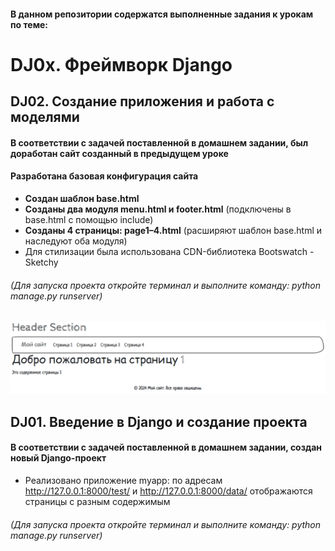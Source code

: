 #### В данном репозитории содержатся выполненные задания к урокам по теме:
# DJ0x. Фреймворк Django
## DJ02. Создание приложения и работа с моделями
#### В соответствии с задачей поставленной в домашнем задании, был доработан сайт созданный в предыдущем уроке
#### Разработана базовая конфигурация сайта
* **Создан шаблон base.html**
* **Созданы два модуля menu.html и footer.html** (подключены в base.html с помощью include)
* **Созданы 4 страницы: page1–4.html** (расширяют шаблон base.html и наследуют оба модуля)
* Для стилизации была использована CDN-библиотека Bootswatch - Sketchy
###### (Для запуска проекта откройте терминал и выполните команду: python manage.py runserver)
![Превью](django_unchained/imgs/1.png)
## DJ01. Введение в Django и создание проекта
####  В соответствии с задачей поставленной в домашнем задании, создан новый Django-проект
* Реализовано приложение myapp: по адресам http://127.0.0.1:8000/test/ и http://127.0.0.1:8000/data/ отображаются страницы с разным содержимым
###### (Для запуска проекта откройте терминал и выполните команду: python manage.py runserver)
